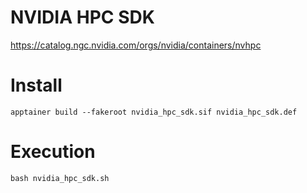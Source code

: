 # NVIDIA HPC SDK
https://catalog.ngc.nvidia.com/orgs/nvidia/containers/nvhpc

# Install

```shell
apptainer build --fakeroot nvidia_hpc_sdk.sif nvidia_hpc_sdk.def
```

# Execution

```shell
bash nvidia_hpc_sdk.sh
```